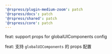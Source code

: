 ```yaml
---
'@rspress/plugin-medium-zoom': patch
'@rspress/docs': patch
'@rspress/shared': patch
'@rspress/core': patch
---
```


feat: support props for globalUIComponents config

feat: 支持 `globalUIComponents` 的 props 配置
